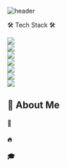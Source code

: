 
![header](https://capsule-render.vercel.app/api?type=waving&color=gradient&height=300&section=header&text=Hi!!%20I'm%20Dae%20Geun%20%F0%9F%A4%97)

🛠 Tech Stack 🛠

<img src="https://img.shields.io/badge/Python-3776AB?style=flat-square&logo=Python&logoColor=white"/>
  <br/>
<img src="https://img.shields.io/badge/Tensorflow-FF6F00?style=flat-square&logo=tensorflow&logoColor=white"/>
  <br/>
<img src="https://img.shields.io/badge/PyTorch-EE4C2C?style=flat-square&logo=pytorch&logoColor=white"/>
  <br/>
<img src="https://img.shields.io/badge/pandas-150458?style=flat-square&logo=pandas&logoColor=white"/>
  <br/>
<img src="https://img.shields.io/badge/Git-F05032?style=flat-square&logo=git&logoColor=white"/>
  <br/>
<img src="https://img.shields.io/badge/GitHub-181717?style=flat-square&logo=github&logoColor=white"/>
  <br/>
<img src="https://img.shields.io/badge/Docker-2496ED?style=flat-square&logo=docker&logoColor=white"/>

<div>
  <!--Body-->
  
  ## 👀 About Me
  #### :raising_hand: 
  #### :fire: 
  #### :mortar_board: 
  <br/>
  <br/>
